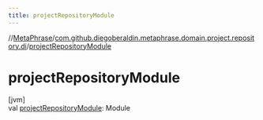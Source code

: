 ```yaml
---
title: projectRepositoryModule
---
```

//[MetaPhrase](../../index.html)/[com.github.diegoberaldin.metaphrase.domain.project.repository.di](index.html)/[projectRepositoryModule](project-repository-module.html)



# projectRepositoryModule



[jvm]\
val [projectRepositoryModule](project-repository-module.html): Module




